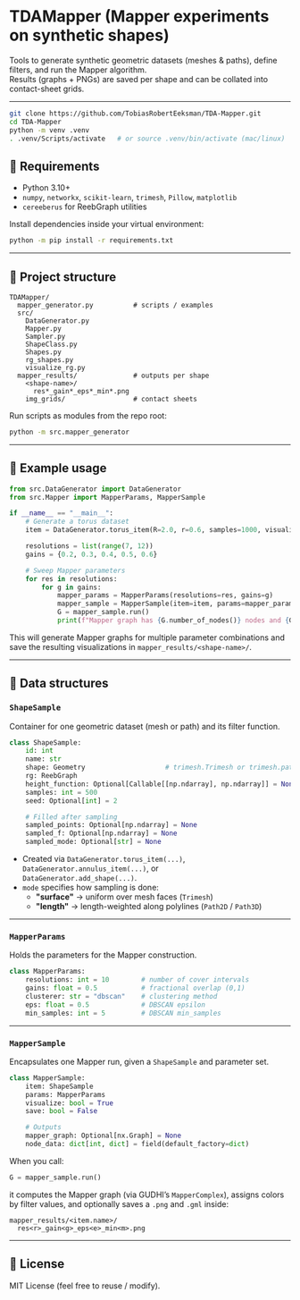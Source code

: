 # TDAMapper (Mapper experiments on synthetic shapes)

Tools to generate synthetic geometric datasets (meshes & paths), define filters, and run the Mapper algorithm.  
Results (graphs + PNGs) are saved per shape and can be collated into contact-sheet grids.

---

```bash
git clone https://github.com/TobiasRobertEeksman/TDA-Mapper.git
cd TDA-Mapper
python -m venv .venv
. .venv/Scripts/activate   # or source .venv/bin/activate (mac/linux)
```

## 🧩 Requirements

- Python 3.10+
- `numpy`, `networkx`, `scikit-learn`, `trimesh`, `Pillow`, `matplotlib`
- `cereeberus` for ReebGraph utilities

Install dependencies inside your virtual environment:
```bash
python -m pip install -r requirements.txt
```

---

## 📁 Project structure

```
TDAMapper/
  mapper_generator.py          # scripts / examples
  src/
    DataGenerator.py
    Mapper.py
    Sampler.py
    ShapeClass.py
    Shapes.py
    rg_shapes.py
    visualize_rg.py
  mapper_results/              # outputs per shape
    <shape-name>/
      res*_gain*_eps*_min*.png
    img_grids/                 # contact sheets
```

Run scripts as modules from the repo root:
```bash
python -m src.mapper_generator
```

---

## 🚀 Example usage

```python
from src.DataGenerator import DataGenerator
from src.Mapper import MapperParams, MapperSample

if __name__ == "__main__":
    # Generate a torus dataset
    item = DataGenerator.torus_item(R=2.0, r=0.6, samples=1000, visualize=True)

    resolutions = list(range(7, 12))
    gains = {0.2, 0.3, 0.4, 0.5, 0.6}

    # Sweep Mapper parameters
    for res in resolutions:
        for g in gains:
            mapper_params = MapperParams(resolutions=res, gains=g)
            mapper_sample = MapperSample(item=item, params=mapper_params, visualize=False, save=True)
            G = mapper_sample.run()
            print(f"Mapper graph has {G.number_of_nodes()} nodes and {G.number_of_edges()} edges.")
```

This will generate Mapper graphs for multiple parameter combinations and save the resulting
visualizations in `mapper_results/<shape-name>/`.

---

## 🧱 Data structures

### `ShapeSample`
Container for one geometric dataset (mesh or path) and its filter function.

```python
class ShapeSample:
    id: int
    name: str
    shape: Geometry                    # trimesh.Trimesh or trimesh.path.Path2D/Path3D
    rg: ReebGraph
    height_function: Optional[Callable[[np.ndarray], np.ndarray]] = None
    samples: int = 500
    seed: Optional[int] = 2

    # Filled after sampling
    sampled_points: Optional[np.ndarray] = None
    sampled_f: Optional[np.ndarray] = None
    sampled_mode: Optional[str] = None
```

- Created via `DataGenerator.torus_item(...)`, `DataGenerator.annulus_item(...)`, or  
  `DataGenerator.add_shape(...)`.
- `mode` specifies how sampling is done:
  - **"surface"** → uniform over mesh faces (`Trimesh`)
  - **"length"** → length-weighted along polylines (`Path2D` / `Path3D`)

---

### `MapperParams`
Holds the parameters for the Mapper construction.

```python
class MapperParams:
    resolutions: int = 10        # number of cover intervals
    gains: float = 0.5           # fractional overlap (0,1)
    clusterer: str = "dbscan"    # clustering method
    eps: float = 0.5             # DBSCAN epsilon
    min_samples: int = 5         # DBSCAN min_samples
```

---

### `MapperSample`
Encapsulates one Mapper run, given a `ShapeSample` and parameter set.

```python
class MapperSample:
    item: ShapeSample
    params: MapperParams
    visualize: bool = True
    save: bool = False

    # Outputs
    mapper_graph: Optional[nx.Graph] = None
    node_data: dict[int, dict] = field(default_factory=dict)
```

When you call:
```python
G = mapper_sample.run()
```
it computes the Mapper graph (via GUDHI’s `MapperComplex`), assigns colors by filter values,
and optionally saves a `.png` and `.gml` inside:

```
mapper_results/<item.name>/
  res<r>_gain<g>_eps<e>_min<m>.png
```

---

## 📜 License

MIT License (feel free to reuse / modify).
